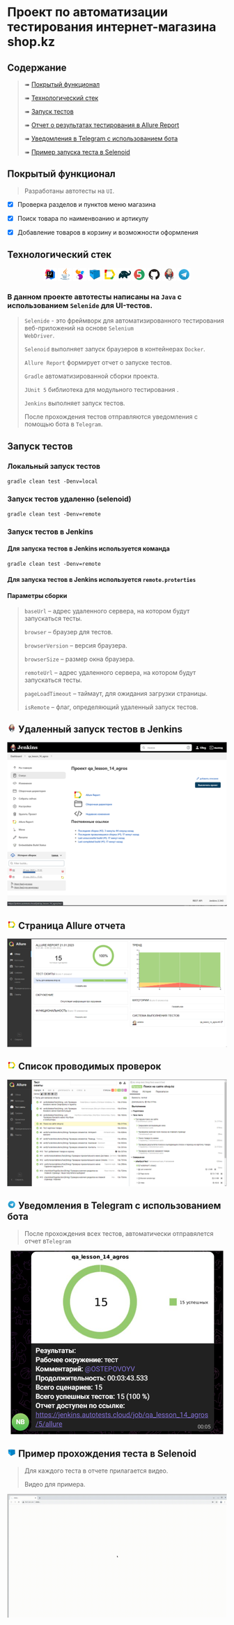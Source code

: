 # Проект по автоматизации тестирования интернет-магазина shop.kz

## 	Содержание

> ➠ [Покрытый функционал](#покрытый-функционал)
>
> ➠ [Технологический стек](#технологический-стек)
>
> ➠ [Запуск тестов ](#запуск-тестов)
>
>
> ➠ [Отчет о результатах тестирования в Allure Report](#-главная-страница-allure-отчета)
>
> ➠ [Уведомления в Telegram с использованием бота](#-уведомления-в-telegram-с-использованием-бота)
>
> ➠ [Пример запуска теста в Selenoid](#-пример-запуска-теста-в-selenoid)

##  Покрытый функционал

> Разработаны автотесты на <code>UI</code>.

- [x] Проверка разделов и пунктов меню магазина
- [x] Поиск товара по наименвоанию и артикулу
- [x] Добавление товаров в корзину и возможности оформления 


## Технологический стек

<p align="center">
<img width="6%" title="IntelliJ IDEA" src="images/logo/Intelij_IDEA.svg">
<img width="6%" title="Java" src="images/logo/Java.svg">
<img width="6%" title="Selenide" src="images/logo/Selenide.svg">
<img width="6%" title="Selenoid" src="images/logo/Selenoid.svg">
<img width="6%" title="Allure Report" src="images/logo/Allure_Report.svg">
<img width="6%" title="Gradle" src="images/logo/Gradle.svg">
<img width="6%" title="JUnit5" src="images/logo/JUnit5.svg">
<img width="6%" title="GitHub" src="images/logo/GitHub.svg">
<img width="6%" title="Jenkins" src="images/logo/Jenkins.svg">
<img width="6%" title="Telegram" src="images/logo/Telegram.svg">
</p>

### В данном проекте автотесты написаны на <code>Java</code> с использованием <code>Selenide</code> для UI-тестов.
>
> <code>Selenide</code> - это фреймворк для автоматизированного тестирования веб-приложений на основе <code>Selenium WebDriver</code>.
> 
> <code>Selenoid</code> выполняет запуск браузеров в контейнерах <code>Docker</code>.
>
> <code>Allure Report</code> формирует отчет о запуске тестов.
>
> <code>Gradle</code> автоматизированной сборки проекта.
>
> <code>JUnit 5</code> библиотека для модульного тестирования .
>
> <code>Jenkins</code> выполняет запуск тестов.
> 
> После прохождения тестов отправляются уведомления с помощью бота в <code>Telegram</code>.

## Запуск тестов

### Локальный запуск тестов

```
gradle clean test -Denv=local
```

### Запуск тестов удаленно (selenoid)

```
gradle clean test -Denv=remote 
```

### Запуск тестов в Jenkins

#### Для запуска тестов в Jenkins используется команда
```
gradle clean test -Denv=remote
```
#### Для запуска тестов в Jenkins используется <code>remote.proterties</code>
#### Параметры сборки
>
><code>baseUrl</code> – адрес удаленного сервера, на котором будут запускаться тесты.
> 
><code>browser</code> – браузер для тестов.
> 
><code>browserVersion</code> – версия браузера.
> 
><code>browserSize</code> – размер окна браузера.
> 
><code>remoteUrl</code> – адрес удаленного сервера, на котором будут запускаться тесты.
>
><code>pageLoadTimeout</code> – таймаут, для ожидания загрузки страницы.
> 
> <code>isRemote</code> – флаг, определяющий удаленный запуск тестов.


## <img width="4%" title="Jenkins" src="images/logo/Jenkins.svg"> Удаленный запуск тестов в Jenkins

<p align="center">
<img title="jenkins_job" src="images/screens/jenkins_job.png">
</p>

## <img width="4%" title="Allure_Report" src="images/logo/Allure_Report.svg"> Cтраница Allure отчета

<p align="center">
<img title="allure1" src="images/screens/allure1.png">
</p>

## <img width="4%" title="Allure_Report" src="images/logo/Allure_Report.svg"> Список проводимых проверок

<p align="center">
<img title="allure2" src="images/screens/allure2.png">
</p>



## <img width="4%" title="Telegram" src="images/logo/Telegram.svg"> Уведомления в Telegram с использованием бота

> После прохождения всех тестов, автоматически отправялется отчет в<code>Telegram</code>
>

<p align="center">
<img title="telegram_notification" src="images/screens/telegram_notification.png">
</p>

## <img width="4%" title="Selenoid" src="images/logo/Selenoid.svg"> Пример прохождения теста в Selenoid

> Для каждого теста в отчете прилагается видео.
> 
> Видео для примера. 

<p align="center">
<img title="toCart" src="images/gifs/toCart.gif">
</p>
